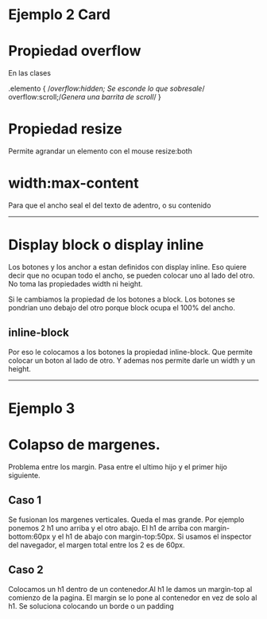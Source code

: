 # Ejemplo 2 Card

# Propiedad overflow
En las clases

.elemento {
    /*overflow:hidden; Se esconde lo que sobresale*/
    overflow:scroll;/*Genera una barrita de scroll*/
}

# Propiedad resize
Permite agrandar un elemento con el mouse
resize:both

# width:max-content
Para que el ancho seal el del texto de adentro, o su contenido


---

# Display block o display inline

Los botones y los anchor a estan definidos con display inline.
Eso quiere decir que no ocupan todo el ancho, se pueden colocar uno al lado del otro. No toma las propiedades width ni height.

Si le cambiamos la propiedad de los botones a block.
Los botones se pondrian uno debajo del otro porque block ocupa el 100% del ancho.


## inline-block
Por eso le colocamos a los botones la propiedad inline-block.
Que permite colocar un boton al lado de otro. Y ademas nos permite darle un width y un height.

---

# Ejemplo 3

# Colapso de margenes.
Problema entre los margin.
Pasa entre el ultimo hijo y el primer hijo siguiente.

## Caso 1
Se fusionan los margenes verticales. Queda el mas grande.
Por ejemplo ponemos 2 h1 uno arriba y el otro abajo. El h1 de arriba con margin-bottom:60px y el h1 de abajo con margin-top:50px. 
Si usamos el inspector del navegador, el margen total entre los 2 es de 60px.

## Caso 2
Colocamos un h1 dentro de un contenedor.Al h1 le damos un margin-top  al comienzo de la pagina. El margin se lo pone al contenedor en vez de solo al h1. Se soluciona colocando un borde o un padding 

